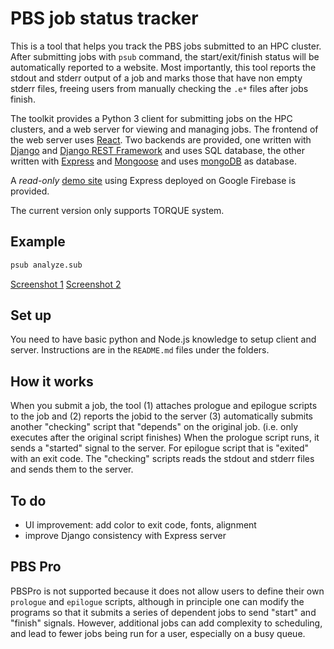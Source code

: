 # PBS job status tracker

This is a tool that helps you track the PBS jobs submitted to an HPC cluster. After submitting jobs with `psub` command, the start/exit/finish status will be automatically reported to a website. Most importantly, this tool reports the stdout and stderr output of a job and marks those that have non empty stderr files, freeing users from manually checking the `.e*` files after jobs finish.

The toolkit provides a Python 3 client for submitting jobs on the HPC clusters, and a web server for viewing and managing jobs. The frontend of the web server uses [React](https://reactjs.org/). Two backends are provided, one written with [Django](https://www.djangoproject.com/) and [Django REST Framework](https://www.django-rest-framework.org/) and uses SQL database, the other written with [Express](https://expressjs.com/) and [Mongoose](https://mongoosejs.com/) and uses [mongoDB](https://www.mongodb.com/) as database.

A *read-only* [demo site](https://pbstracker-437ab.web.app/) using Express deployed on Google Firebase is provided.

The current version only supports TORQUE system.


## Example

```bash
psub analyze.sub
```

[Screenshot 1](https://i.imgur.com/ma6sHHY.png)   [Screenshot 2](https://i.imgur.com/qOeZwNz.png)

## Set up

You need to have basic python and Node.js knowledge to setup client and server. Instructions are in the `README.md` files under the folders.


## How it works

When you submit a job, the tool (1) attaches prologue and epilogue scripts to the job and (2) reports the jobid to the server (3) automatically submits another "checking" script that "depends" on the original job. (i.e. only executes after the original script finishes) When the prologue script runs, it sends a "started" signal to the server. For epilogue script that is "exited" with an exit code. The "checking" scripts reads the stdout and stderr files and sends them to the server.

## To do

* UI improvement: add color to exit code, fonts, alignment
* improve Django consistency with Express server

## PBS Pro

PBSPro is not supported because it does not allow users to define their own `prologue` and `epilogue` scripts, although in principle one can modify the programs so that it submits a series of dependent jobs to send "start" and "finish" signals. However, additional jobs can add complexity to scheduling, and lead to fewer jobs being run for a user, especially on a busy queue. 
